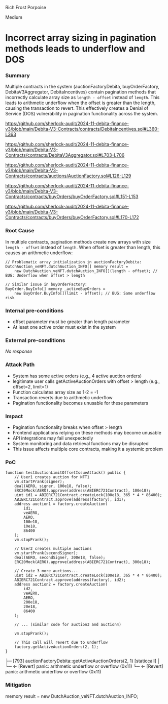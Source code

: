 Rich Frost Porpoise

Medium

# Incorrect array sizing in pagination methods leads to underflow and DOS

### Summary

Multiple contracts in the system (auctionFactoryDebita, buyOrderFactory, DebitaV3Aggregator, DebitaIncentives) contain pagination methods that incorrectly calculate array size as `length - offset` instead of `length`. This leads to arithmetic underflow when the offset is greater than the length, causing the transaction to revert. This effectively creates a Denial of Service (DOS) vulnerability in pagination functionality across the system.


https://github.com/sherlock-audit/2024-11-debita-finance-v3/blob/main/Debita-V3-Contracts/contracts/DebitaIncentives.sol#L360-L363

https://github.com/sherlock-audit/2024-11-debita-finance-v3/blob/main/Debita-V3-Contracts/contracts/DebitaV3Aggregator.sol#L703-L706

https://github.com/sherlock-audit/2024-11-debita-finance-v3/blob/main/Debita-V3-Contracts/contracts/auctions/AuctionFactory.sol#L126-L129

https://github.com/sherlock-audit/2024-11-debita-finance-v3/blob/main/Debita-V3-Contracts/contracts/buyOrders/buyOrderFactory.sol#L151-L153

https://github.com/sherlock-audit/2024-11-debita-finance-v3/blob/main/Debita-V3-Contracts/contracts/buyOrders/buyOrderFactory.sol#L170-L172

### Root Cause

In multiple contracts, pagination methods create new arrays with size `length - offset` instead of `length`. When offset is greater than length, this causes an arithmetic underflow:
```solidity
// Problematic array initialization in auctionFactoryDebita:
DutchAuction_veNFT.dutchAuction_INFO[] memory result = 
    new DutchAuction_veNFT.dutchAuction_INFO[](length - offset); // BUG: Underflow when offset > length

// Similar issue in buyOrderFactory:
BuyOrder.BuyInfo[] memory _activeBuyOrders = 
    new BuyOrder.BuyInfo[](limit - offset); // BUG: Same underflow risk
```

### Internal pre-conditions

- offset parameter must be greater than length parameter
- At least one active order must exist in the system

### External pre-conditions

_No response_

### Attack Path

-  System has some active orders (e.g., 4 active auction orders)
- legitimate user calls getActiveAuctionOrders with offset > length (e.g., offset=2, limit=1)
- Function calculates array size as 1-2 = -1
- Transaction reverts due to arithmetic underflow
- Pagination functionality becomes unusable for these parameters

### Impact

- Pagination functionality breaks when offset > length
- Frontend applications relying on these methods may become unusable
- API integrations may fail unexpectedly
- System monitoring and data retrieval functions may be disrupted
- This issue affects multiple core contracts, making it a systemic problem

### PoC

```solidity
function testAuctionLimitOffsetIssueAttack() public {
    // User1 creates auction for NFT1
    vm.startPrank(signer);
    deal(AERO, signer, 100e18, false);
    ERC20Mock(AERO).approve(address(ABIERC721Contract), 100e18);
    uint id1 = ABIERC721Contract.createLock(100e18, 365 * 4 * 86400);
    ABIERC721Contract.approve(address(factory), id1);
    address auction1 = factory.createAuction(
        id1,
        veAERO,
        AERO,
        100e18,
        10e18,
        86400
    );
    vm.stopPrank();

    // User2 creates multiple auctions
    vm.startPrank(secondSigner);
    deal(AERO, secondSigner, 300e18, false);
    ERC20Mock(AERO).approve(address(ABIERC721Contract), 300e18);
    
    // Create 3 more auctions...
    uint id2 = ABIERC721Contract.createLock(100e18, 365 * 4 * 86400);
    ABIERC721Contract.approve(address(factory), id2);
    address auction2 = factory.createAuction(
        id2,
        veAERO,
        AERO,
        200e18,
        20e18,
        86400
    );

    // ... (similar code for auction3 and auction4)

    vm.stopPrank();

    // This call will revert due to underflow
    factory.getActiveAuctionOrders(2, 1);
}
```

├─ [793] auctionFactoryDebita::getActiveAuctionOrders(2, 1) [staticcall]
    │   └─ ← [Revert] panic: arithmetic underflow or overflow (0x11)
    └─ ← [Revert] panic: arithmetic underflow or overflow (0x11)

### Mitigation

memory result = new DutchAuction_veNFT.dutchAuction_INFO[](length);